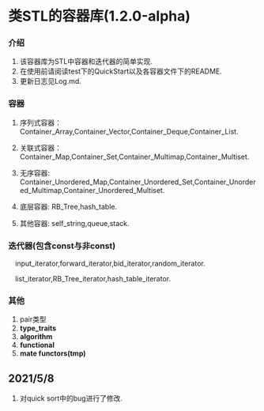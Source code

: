 # 类STL的容器库(**1.2.0-alpha**)

### 介绍
1. 该容器库为STL中容器和迭代器的简单实现.
2. 在使用前请阅读test下的QuickStart以及各容器文件下的README.
3. 更新日志见Log.md.



### 容器
1. 序列式容器：Container_Array,Container_Vector,Container_Deque,Container_List.
    
2. 关联式容器：Container_Map,Container_Set,Container_Multimap,Container_Multiset.

3. 无序容器: Container_Unordered_Map,Container_Unordered_Set,Container_Unordered_Multimap,Container_Unordered_Multiset.

4. 底层容器: RB_Tree,hash_table.

5. 其他容器: self_string,queue,stack.


### 迭代器(包含const与非const)
&emsp;input_iterator,forward_iterator,bid_iterator,random_iterator. 

&emsp;list_iterator,RB_Tree_iterator,hash_table_iterator.

### 其他
1. pair类型
2. **type_traits**
3. **algorithm**
4. **functional**
5. **mate functors(tmp)**


## 2021/5/8
1. 对quick sort中的bug进行了修改.